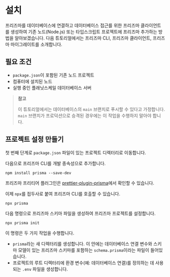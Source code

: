 # 설치

프리즈마를 데이터베이스에 연결하고 데이터베이스 접근를 위한 프리즈마 클라이언트를 생성하여 기존 노드(Node.js) 또는 타입스크립트 프로젝트에 프리즈마 추가하는 방법을 알아보겠습니다. 다음 튜토리얼에서는 프리즈마 CLI, 프리즈마 클라이언트, 프리즈마 마이그레이트를 소개합니다.

## 필요 조건

- `package.json`이 포함된 기존 노드 프로젝트
- 컴퓨터에 설치된 노드
- 실행 중인 플래닛스케일 데이터베이스 서버

> **참고**
>
> 이 튜토리얼에서는 데이터베이스의 `main` 브랜치로 푸시할 수 있다고 가정합니다. `main` 브랜치가 프로덕션으로 승격된 경우에는 이 작업을 수행하지 말아야 합니다.

## 프로젝트 설정 만들기

첫 번째 단계로 `package.json` 파일이 있는 프로젝트 디렉터리로 이동합니다.

다음으로 프리즈마 CLI를 개발 종속성으로 추가합니다.

```terminal
npm install prisma --save-dev
```

프리즈마 프리티어 플러그인은 [prettier-plugin-prisma](https://www.npmjs.com/package/prettier-plugin-prisma)에서 확인할 수 있습니다.

이제 `npx`를 접두사로 붙여 프리즈마 CLI를 호출할 수 있습니다.

```terminal
npx prisma
```

다음 명령으로 프리즈마 스키마 파일을 생성하여 프리즈마 프로젝트를 설정합니다.

```terminal
npx prisma init
```

이 명령은 두 가지 작업을 수행합니다.

- `prisma`라는 새 디렉터리를 생성합니다. 이 안에는 데이터베이스 연결 변수와 스키마 모델이 있는 프리즈마 스키마를 포함하는 `schema.prisma`이라는 파일이 들어있습니다.
- 프로젝트의 루트 디렉터리에 환경 변수(예: 데이터베이스 연결)를 정의하는 데 사용되는 `.env` 파일을 생성합니다.

